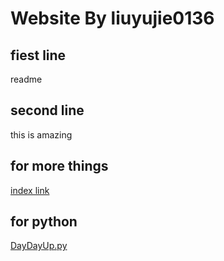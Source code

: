 # Website By liuyujie0136
## fiest line
readme

## second line
this is amazing

## for more things
[index link](../test)

## for python
[DayDayUp.py](../DayDayUp.py)
